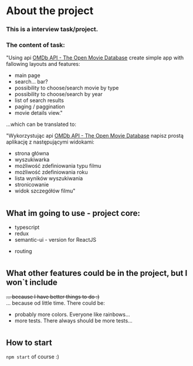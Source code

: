 # About the project
### This is a interview task/project.

### The content of task: 
"Using  api [OMDb API - The Open Movie Database](http://www.omdbapi.com/) create simple app with fallowing layouts and features:
- main page
- search... bar?
- possibility to choose/search movie by type
- possibility to choose/search by year
- list of search results
- paging / paggination
- movie details view."

...which can be translated to:  

"Wykorzystując api [OMDb API - The Open Movie Database](http://www.omdbapi.com/) napisz prostą aplikację z następującymi widokami:
- strona główna
- wyszukiwarka
- możliwość zdefiniowania typu filmu
- możliwość zdefiniowania roku
- lista wyników wyszukiwania
- stronicowanie
- widok szczegółów filmu"

# 
## What im going to use - project core:
- typescript
- redux 
- semantic-ui - version for ReactJS
+ routing

#
## What other features could be in the project, but I won`t include 
~~... because I have better things to do :)~~  
... because od little time.
There could be:
- probably more colors. Everyone like rainbows...
- more tests. There always should be more tests...

#
## How to start
`npm start` of course :)